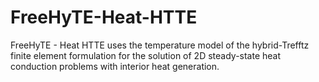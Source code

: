 # FreeHyTE-Heat-HTTE
FreeHyTE - Heat HTTE uses the temperature model of the hybrid-Trefftz finite element formulation for the solution of 2D steady-state heat conduction problems with interior heat generation.
